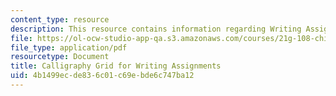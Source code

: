 ```yaml
---
content_type: resource
description: This resource contains information regarding Writing Assignments.
file: https://ol-ocw-studio-app-qa.s3.amazonaws.com/courses/21g-108-chinese-ii-streamlined-spring-2015/4b1499ecde836c01c69ebde6c747ba12_MIT21G_108S15_Calligraphy.pdf
file_type: application/pdf
resourcetype: Document
title: Calligraphy Grid for Writing Assignments
uid: 4b1499ec-de83-6c01-c69e-bde6c747ba12
---
```

